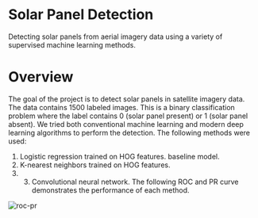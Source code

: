 # Solar Panel Detection

Detecting solar panels from aerial imagery data using a variety of supervised machine learning methods.

# Overview

The goal of the project is to detect solar panels in satellite imagery data. The data contains 1500 labeled images. This is a binary classification problem where the label contains 0 (solar panel present) or 1 (solar panel absent). We tried both conventional machine learning and modern deep learning algorithms to perform the detection. The following methods were used:
1. Logistic regression trained on HOG features. baseline model.
2. K-nearest neighbors trained on HOG features.
3. 3. Convolutional neural network.
The following ROC and PR curve demonstrates the performance of each method.

![roc-pr](https://github.com/Keerthana-Kesavan/SolarPanelDetection/assets/136411379/c16e9345-c697-404f-8df5-3dcf3c58b15d)
